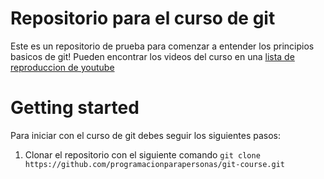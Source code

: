 # Repositorio para el curso de git 

Este es un repositorio de prueba para comenzar a entender los principios basicos de git! Pueden encontrar los videos del curso en una [lista de reproduccion de youtube](https://www.youtube.com/playlist?list=PLzxbnGhRAYq05UcMQ61yYux2TkdraAqq1)

# Getting started

Para iniciar con el curso de git debes seguir los siguientes pasos:
1. Clonar el repositorio con el siguiente comando `git clone https://github.com/programacionparapersonas/git-course.git`